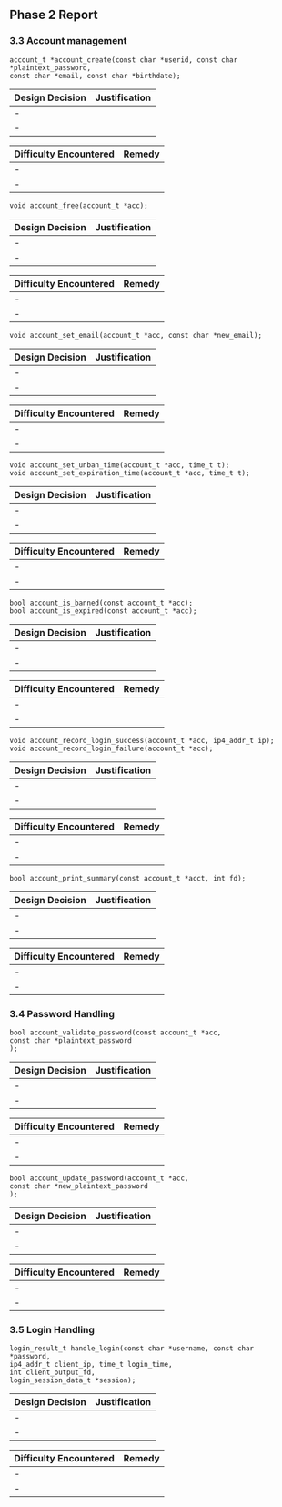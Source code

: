 ## Phase 2 Report
### 3.3 Account management
```
account_t *account_create(const char *userid, const char *plaintext_password,
const char *email, const char *birthdate);
```
| Design Decision | Justification |
| --------------- | ------------- |
| -               |               |
| -               |               |

| Difficulty Encountered | Remedy |
| ---------------------- | ------ |
| -                      |        |
| -                      |        | 
```
void account_free(account_t *acc);
```
| Design Decision | Justification |
| --------------- | ------------- |
| -               |               |
| -               |               |

| Difficulty Encountered | Remedy |
| ---------------------- | ------ |
| -                      |        |
| -                      |        |
```
void account_set_email(account_t *acc, const char *new_email);
```
| Design Decision | Justification |
| --------------- | ------------- |
| -               |               |
| -               |               |

| Difficulty Encountered | Remedy |
| ---------------------- | ------ |
| -                      |        |
| -                      |        |
```
void account_set_unban_time(account_t *acc, time_t t);
void account_set_expiration_time(account_t *acc, time_t t);
```
| Design Decision | Justification |
| --------------- | ------------- |
| -               |               |
| -               |               |

| Difficulty Encountered | Remedy |
| ---------------------- | ------ |
| -                      |        |
| -                      |        |
```
bool account_is_banned(const account_t *acc);
bool account_is_expired(const account_t *acc);
```
| Design Decision | Justification |
| --------------- | ------------- |
| -               |               |
| -               |               |

| Difficulty Encountered | Remedy |
| ---------------------- | ------ |
| -                      |        |
| -                      |        |
```
void account_record_login_success(account_t *acc, ip4_addr_t ip);
void account_record_login_failure(account_t *acc);
```
| Design Decision | Justification |
| --------------- | ------------- |
| -               |               |
| -               |               |

| Difficulty Encountered | Remedy |
| ---------------------- | ------ |
| -                      |        |
| -                      |        |
```
bool account_print_summary(const account_t *acct, int fd);
```
| Design Decision | Justification |
| --------------- | ------------- |
| -               |               |
| -               |               |

| Difficulty Encountered | Remedy |
| ---------------------- | ------ |
| -                      |        |
| -                      |        |
### 3.4 Password Handling
```
bool account_validate_password(const account_t *acc,
const char *plaintext_password
);
```
| Design Decision | Justification |
| --------------- | ------------- |
| -               |               |
| -               |               |

| Difficulty Encountered | Remedy |
| ---------------------- | ------ |
| -                      |        |
| -                      |        |
```
bool account_update_password(account_t *acc,
const char *new_plaintext_password
);
```
| Design Decision | Justification |
| --------------- | ------------- |
| -               |               |
| -               |               |

| Difficulty Encountered | Remedy |
| ---------------------- | ------ |
| -                      |        |
| -                      |        |
### 3.5 Login Handling
```
login_result_t handle_login(const char *username, const char *password,
ip4_addr_t client_ip, time_t login_time,
int client_output_fd,
login_session_data_t *session);
```
| Design Decision | Justification |
| --------------- | ------------- |
| -               |               |
| -               |               |

| Difficulty Encountered | Remedy |
| ---------------------- | ------ |
| -                      |        |
| -                      |        |
